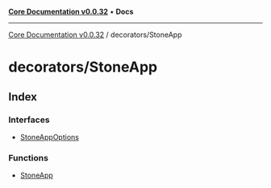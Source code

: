 [**Core Documentation v0.0.32**](../../README.md) • **Docs**

***

[Core Documentation v0.0.32](../../modules.md) / decorators/StoneApp

# decorators/StoneApp

## Index

### Interfaces

- [StoneAppOptions](interfaces/StoneAppOptions.md)

### Functions

- [StoneApp](functions/StoneApp.md)
